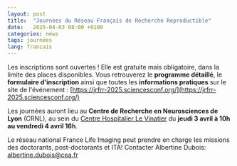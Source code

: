 ```yaml
---
layout: post
title:  "Journées du Réseau Français de Recherche Reproductible"
date:   2025-04-03 08:00 +0100
categories: news
tags: journées
lang: francais
---
```


Les inscriptions sont ouvertes ! Elle est gratuite mais obligatoire, dans la limite des places disponibles.
Vous retrouverez le **programme détaillé**, le **formulaire d'inscription** ainsi que toutes les **informations pratiques** sur le site de l'événement : [https://jrfrr-2025.sciencesconf.org/](https://jrfrr-2025.sciencesconf.org/)

Les journées auront lieu au **Centre de Recherche en Neurosciences de Lyon** (CRNL), au sein du [Centre Hospitalier Le Vinatier](https://www.google.com/maps/place/CRNL+-+Center+for+Research+in+Neuroscience+in+Lyon/@45.7437709,4.8998373,17z/data=!3m2!4b1!5s0x47f4c1a2dd286e19:0xe1cd16741c9e917e!4m6!3m5!1s0x47f4c1a2d1b67a6b:0x1f9ef926821090f9!8m2!3d45.7437672!4d4.9024122!16s%2Fg%2F12331xnmm?entry=tts&g_ep=EgoyMDI0MTAwNS4wIPu8ASoASAFQAw%3D%3D) du **jeudi 3 avril à 10h au vendredi 4 avril 16h**.

Le réseau national France Life Imaging peut prendre en charge les missions des doctorants, post-doctorants et ITA! Contacter Albertine Dubois: albertine.dubois@cea.fr
